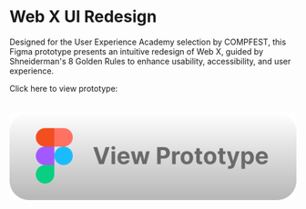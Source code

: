# Web X UI Redesign

Designed for the User Experience Academy selection by COMPFEST, this Figma prototype presents an intuitive redesign of Web X, guided by Shneiderman's 8 Golden Rules to enhance usability, accessibility, and user experience.

Click here to view prototype:  
<br>  
[![View Figma Prototype](web-x-redesign-button.svg)](https://www.figma.com/proto/35uGDkukLEo0S6Qdtc8r48/Redesign-Web-X?node-id=0-1&t=qLUIMqlNdPHippLF-1)
